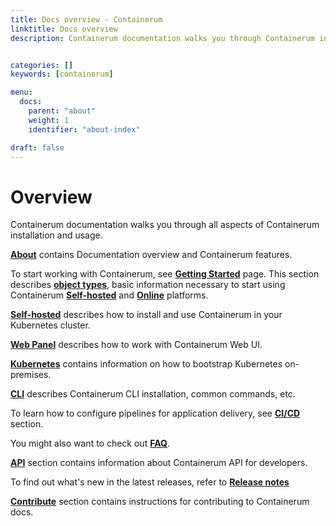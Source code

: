 ```yaml
---
title: Docs overview - Containerum
linktitle: Docs overview
description: Containerum documentation walks you through Containerum installation and usage. API section present information for developers and contributors.


categories: []
keywords: [containerum]

menu:
  docs:
    parent: "about"
    weight: 1
    identifier: "about-index"

draft: false
---
```


# Overview
Containerum documentation walks you through all aspects of Containerum installation and usage.

**[About](/about)** contains Documentation overview and Containerum features.

To start working with Containerum, see **[Getting Started](/getting-started)** page. This section
describes **[object types](/getting-started/object-types)**, basic information necessary to start using Containerum **[Self-hosted](/getting-started/self-hosted)** and **[Online](/getting-started/online)** platforms.

**[Self-hosted](/self-hosted)** describes how to install and use Containerum in your Kubernetes cluster.

**[Web Panel](/objects/)** describes how to work with Containerum Web UI.

**[Kubernetes](/kubernetes/)** contains information on how to bootstrap Kubernetes on-premises.

**[CLI](/cli)** describes Containerum CLI installation, common commands, etc.

To learn how to configure pipelines for application delivery, see **[CI/CD](/ci-cd)** section.

You might also want to check out **[FAQ](/faq)**.

**[API](/developer-guide/)** section contains information about Containerum API for developers.

To find out what's new in the latest releases, refer to **[Release notes](/release-notes/)**

**[Contribute](/contribute/)** section contains instructions for contributing to Containerum docs.
